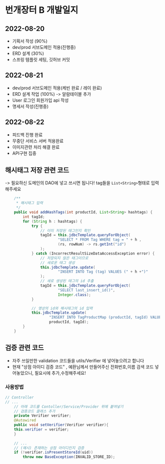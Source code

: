 # 번개장터 B 개발일지

## 2022-08-20

- 기획서 작성 (90%)
- dev/prod 서브도메인 적용(진행중)
- ERD 설계 (30%)
- 스프링 템플릿 세팅, 깃허브 커밋

## 2022-08-21

- dev/prod 서브도메인 적용(케빈 완료 / 레이 완료)
- ERD 설계 작업 (100%) -> 알람테이블 추가
- User 로그인 회원가입 api 작성
- 명세서 작성(진행중)

## 2022-08-22

- 피드백 진행 완료
- 무중단 서비스 서버 적용완료
- 이미지관련 처리 해결 완료
- API구현 집중

## 해시태그 저장 관련 코드 
-> 필요하신 도메인의 DAO에 넣고 쓰시면 됩니다!
tag들을 `List<String>`형태로 입력해주세요
```java
    /**
     * 해시태그 입력
     */
    public void addHashTags(int productId, List<String> hashtags) {
        int tagId;
        for (String h : hashtags) {
            try {
                // 이미 저장된 태그인지 확인
                tagId = this.jdbcTemplate.queryForObject(
                        "SELECT * FROM Tag WHERE tag = " + h ,
                        (rs, rowNum) -> rs.getInt("id")
                );
            } catch (IncorrectResultSizeDataAccessException error) {
                // 저장되지 않은 태그이므로
                // 새로운 태그 생성
                this.jdbcTemplate.update(
                        "INSERT INTO Tag (tag) VALUES (" + h +")"
                );
                // 새로 생성된 태그의 id 추출
                tagId = this.jdbcTemplate.queryForObject(
                        "SELECT last_insert_id()",
                        Integer.class);
            }

            // 영상의 id와 해시태그의 id 입력
            this.jdbcTemplate.update(
                    "INSERT INTO TagProductMap (productId, tagId) VALUE (?,?)",
                    productId, tagId);
        }
    }
```

## 검증 관련 코드

- 자주 쓰일만한 validation 코드들을 utils/Verifier 에 넣어놓으려고 합니다
- 현재 "상점 아이디 검증 코드" , 예환님께서 만들어주신 전화번호,이름 검색 코드 넣어놓았으니, 필요시에 추가,수정해주세요!

### 사용방법
```java
// Controller
// ...
    // 아래 코드를 Contoller/Service/Provider 위에 붙여넣기
    // 검증코드 클래스 추가
    private Verifier verifier;
    @Autowired
    public void setVerifier(Verifier verifier){
    this.verifier = verifier;
    }
    
    // ...
    // (예시) 존재하는 상점 아이디인지 검증
    if (!verifier.isPresentStoreId(uid))
        throw new BaseException(INVALID_STORE_ID);

    
```
